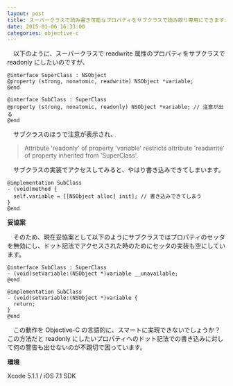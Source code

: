 ```yaml
---
layout: post
title: スーパークラスで読み書き可能なプロパティをサブクラスで読み取り専用にできますか？
date: 2015-01-06 16:33:00
categories: objective-c
---
```

<p>　以下のように、スーパークラスで readwrite 属性のプロパティをサブクラスで readonly にしたいのですが、</p>

<pre><code>@interface SuperClass : NSObject
@property (strong, nonatomic, readwrite) NSObject *variable;
@end</code></pre>

<pre><code>@interface SubClass : SuperClass
@property (strong, nonatomic, readonly) NSObject *variable; // 注意が出る
@end</code></pre>

<p>　サブクラスのほうで注意が表示され、</p>

<blockquote>
  <p>Attribute 'readonly' of property 'variable' restricts attribute
  'readwrite' of property inherited from 'SuperClass'.</p>
</blockquote>

<p>　サブクラスの実装でアクセスしてみると、やはり書き込みできてしまいます。</p>

<pre><code>@implementation SubClass
- (void)method {
  self.variable = [[NSObject alloc] init]; // 書き込みできてしまう
}
@end</code></pre>

<p><strong>妥協案</strong></p>

<p>　そのため、現在妥協案として以下のようにサブクラスではプロパティのセッタを無効にし、ドット記法でアクセスされた時のためにセッタの実装も空にしています。</p>

<pre><code>@interface SubClass : SuperClass
- (void)setVariable:(NSObject *)variable __unavailable;
@end

@implementation SubClass
- (void)setVariable:(NSObject *)variable {
  return;
}
@end</code></pre>

<p>　この動作を Objective-C の言語的に、スマートに実現できないでしょうか？　この方法だと readonly にしたいプロパティへのドット記法での書き込みに対して何の警告も出せないのが不親切で困っています。</p>

<p><strong>環境</strong></p>

<p>Xcode 5.1.1 / iOS 7.1 SDK</p>
